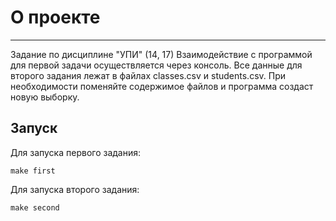 # О проекте
___
Задание по дисциплине "УПИ" (14, 17)
Взаимодействие с программой для первой задачи осуществляется через консоль.
Все данные для второго задания лежат в файлах classes.csv и students.csv. При необходимости поменяйте 
содержимое файлов и программа создаст новую выборку.
## Запуск

Для запуска первого задания:  
  ```
  make first
  ```
Для запуска второго задания:
  ```
  make second
  ```


